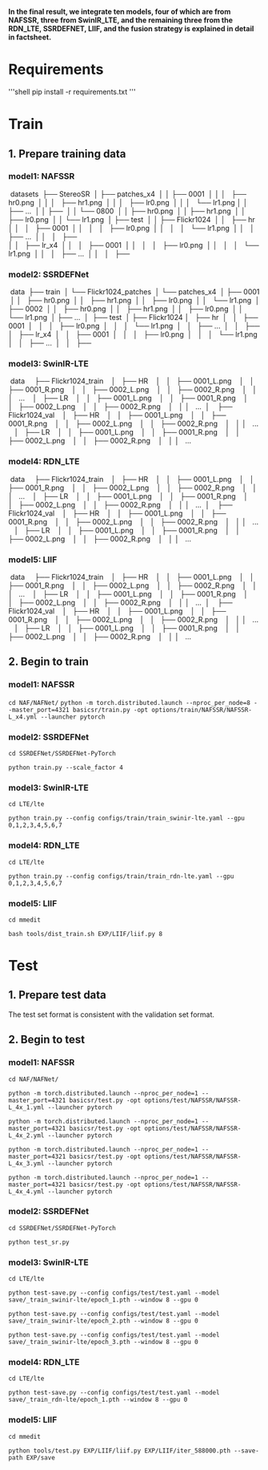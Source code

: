 **In the final result, we integrate ten models, four of which are from NAFSSR, three from SwinIR_LTE, and the remaining three from the RDN_LTE, SSRDEFNET, LIIF, and the fusion strategy is explained in detail in factsheet.**

# Requirements
'''shell
pip install -r requirements.txt 
'''
# Train
## 1. Prepare training data 


### model1: NAFSSR

​    datasets
​    ├── StereoSR
​    │   ├── patches_x4
​    │   │   ├── 0001
​    │   │   │   ├── hr0.png
​    │   │   │   ├── hr1.png
​    │   │   │   ├── lr0.png
​    │   │   │   └── lr1.png
​    │   │   ├── ...
​    │   │   ├── 
​    │   │   └── 0800
​    │   │       ├── hr0.png
​    │   │       ├── hr1.png
​    │   │       ├── lr0.png
​    │   │       └── lr1.png
​    │   ├── test
​    │   │   ├── Flickr1024
​    │   │       ├── hr
​    │   │       │   ├── 0001
​    │   │       │   │   ├── lr0.png
​    │   │       │   │   └── lr1.png
​    │   │       │   ├── ...
​    │   │       │   ├──	
​    │   │       ├── lr_x4
​    │   │       │   ├── 0001
​    │   │       │   │   ├── lr0.png
​    │   │       │   │   └── lr1.png
​    │   │       │   ├── ...
​    │   │       │   ├──

### model2: SSRDEFNet

​    data
​    ├── train
​    │	    └── Flickr1024_patches
​    │		└── patches_x4
​    │		    ├── 0001
​    │		    │   ├── hr0.png
​    │		    │   ├── hr1.png
​    │		    │   ├── lr0.png
​    │		    │   └── lr1.png
​    │		    ├── 0002
​    │		    │   ├── hr0.png
​    │		    │   ├── hr1.png
​    │		    │   ├── lr0.png
​    │		    │   └── lr1.png
​    │		    ├── ...
​    │
​    ├── test
​    │   ├── Flickr1024
​    │       ├── hr
​    │       │   ├── 0001
​    │       │   │   ├── lr0.png
​    │       │   │   └── lr1.png
​    │       │   ├── ...
​    │       │   ├──	
​    │       ├── lr_x4
​    │       │   ├── 0001
​    │       │   │   ├── lr0.png
​    │       │   │   └── lr1.png
​    │       │   ├── ...
​    │       │   ├──

### model3: SwinIR-LTE
​    data
    ├── Flickr1024_train
    │   ├── HR
    │   │   ├── 0001_L.png
    │   │   ├── 0001_R.png
    │   │   ├── 0002_L.png
    │   │   ├── 0002_R.png
    │   │   │    ...
    │   ├── LR
    │   │   ├── 0001_L.png
    │   │   ├── 0001_R.png
    │   │   ├── 0002_L.png
    │   │   ├── 0002_R.png
    │   │   │    ...
​    │
    ├── Flickr1024_val
    │   ├── HR
    │   │   ├── 0001_L.png
    │   │   ├── 0001_R.png
    │   │   ├── 0002_L.png
    │   │   ├── 0002_R.png
    │   │   │    ...
    │   ├── LR
    │   │   ├── 0001_L.png
    │   │   ├── 0001_R.png
    │   │   ├── 0002_L.png
    │   │   ├── 0002_R.png
    │   │   │    ...

### model4: RDN_LTE
​    data
    ├── Flickr1024_train
    │   ├── HR
    │   │   ├── 0001_L.png
    │   │   ├── 0001_R.png
    │   │   ├── 0002_L.png
    │   │   ├── 0002_R.png
    │   │   │    ...
    │   ├── LR
    │   │   ├── 0001_L.png
    │   │   ├── 0001_R.png
    │   │   ├── 0002_L.png
    │   │   ├── 0002_R.png
    │   │   │    ...
​    │
    ├── Flickr1024_val
    │   ├── HR
    │   │   ├── 0001_L.png
    │   │   ├── 0001_R.png
    │   │   ├── 0002_L.png
    │   │   ├── 0002_R.png
    │   │   │    ...
    │   ├── LR
    │   │   ├── 0001_L.png
    │   │   ├── 0001_R.png
    │   │   ├── 0002_L.png
    │   │   ├── 0002_R.png
    │   │   │    ...

### model5: LIIF
​    data
    ├── Flickr1024_train
    │   ├── HR
    │   │   ├── 0001_L.png
    │   │   ├── 0001_R.png
    │   │   ├── 0002_L.png
    │   │   ├── 0002_R.png
    │   │   │    ...
    │   ├── LR
    │   │   ├── 0001_L.png
    │   │   ├── 0001_R.png
    │   │   ├── 0002_L.png
    │   │   ├── 0002_R.png
    │   │   │    ...
​    │
    ├── Flickr1024_val
    │   ├── HR
    │   │   ├── 0001_L.png
    │   │   ├── 0001_R.png
    │   │   ├── 0002_L.png
    │   │   ├── 0002_R.png
    │   │   │    ...
    │   ├── LR
    │   │   ├── 0001_L.png
    │   │   ├── 0001_R.png
    │   │   ├── 0002_L.png
    │   │   ├── 0002_R.png
    │   │   │    ...




## 2. Begin to train

### model1: NAFSSR
`cd NAF/NAFNet/`
`python -m torch.distributed.launch --nproc_per_node=8 --master_port=4321 basicsr/train.py -opt options/train/NAFSSR/NAFSSR-L_x4.yml --launcher pytorch`

### model2: SSRDEFNet

`cd SSRDEFNet/SSRDEFNet-PyTorch`

`python train.py --scale_factor 4`

### model3: SwinIR-LTE

`cd LTE/lte`

`python train.py --config configs/train/train_swinir-lte.yaml --gpu 0,1,2,3,4,5,6,7`

### model4: RDN_LTE

`cd LTE/lte`

`python train.py --config configs/train/train_rdn-lte.yaml --gpu 0,1,2,3,4,5,6,7`

### model5: LIIF

`cd mmedit`

`bash tools/dist_train.sh EXP/LIIF/liif.py 8`

# Test
## 1. Prepare test data 
The test set format is consistent with the validation set format.

## 2. Begin to test
### model1: NAFSSR

`cd NAF/NAFNet/`

`python -m torch.distributed.launch --nproc_per_node=1 --master_port=4321 basicsr/test.py -opt options/test/NAFSSR/NAFSSR-L_4x_1.yml --launcher pytorch`

`python -m torch.distributed.launch --nproc_per_node=1 --master_port=4321 basicsr/test.py -opt options/test/NAFSSR/NAFSSR-L_4x_2.yml --launcher pytorch`

`python -m torch.distributed.launch --nproc_per_node=1 --master_port=4321 basicsr/test.py -opt options/test/NAFSSR/NAFSSR-L_4x_3.yml --launcher pytorch`

`python -m torch.distributed.launch --nproc_per_node=1 --master_port=4321 basicsr/test.py -opt options/test/NAFSSR/NAFSSR-L_4x_4.yml --launcher pytorch`

### model2: SSRDEFNet

`cd SSRDEFNet/SSRDEFNet-PyTorch`

`python test_sr.py`

### model3: SwinIR-LTE

`cd LTE/lte`

`python test-save.py --config configs/test/test.yaml --model save/_train_swinir-lte/epoch_1.pth --window 8 --gpu 0`

`python test-save.py --config configs/test/test.yaml --model save/_train_swinir-lte/epoch_2.pth --window 8 --gpu 0`

`python test-save.py --config configs/test/test.yaml --model save/_train_swinir-lte/epoch_3.pth --window 8 --gpu 0`

### model4: RDN_LTE

`cd LTE/lte`

`python test-save.py --config configs/test/test.yaml --model save/_train_rdn-lte/epoch_1.pth --window 8 --gpu 0`

### model5: LIIF

`cd mmedit`

`python tools/test.py EXP/LIIF/liif.py EXP/LIIF/iter_588000.pth --save-path EXP/save` 
